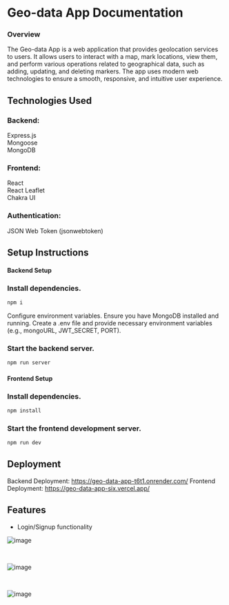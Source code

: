 # Geo-data App Documentation
### Overview
The Geo-data App is a web application that provides geolocation services to users. It allows users to interact with a map, mark locations, view them, and perform various operations related to geographical data, such as adding, updating, and deleting markers. The app uses modern web technologies to ensure a smooth, responsive, and intuitive user experience.                                                       
## Technologies Used
### Backend:
Express.js </br>
Mongoose</br>
MongoDB</br>
### Frontend:
React</br>
React Leaflet</br>
Chakra UI</br>
### Authentication:
JSON Web Token (jsonwebtoken)</br>

## Setup Instructions
#### Backend Setup
### Install dependencies.
```bash
npm i
```
Configure environment variables. Ensure you have MongoDB installed and running. Create a .env file and provide necessary environment variables (e.g., mongoURL, JWT_SECRET, PORT).</br>

### Start the backend server.</br>
```bash
npm run server
```
#### Frontend Setup
### Install dependencies.
```bash
npm install
```
### Start the frontend development server.
```bash
npm run dev
```

## Deployment
Backend Deployment: https://geo-data-app-t6t1.onrender.com/
Frontend Deployment: https://geo-data-app-six.vercel.app/

## Features

- Login/Signup functionality
  
 ![image](https://github.com/user-attachments/assets/74ac1108-269c-4308-b99f-8415ac8c110f)

  
<br>

 ![image](https://github.com/user-attachments/assets/f073f5fb-400a-4982-b64e-139aea42bdab)


  <br>

  
 ![image](https://github.com/user-attachments/assets/f954c373-4c46-46a1-9afa-ddfe45284c8a)


<br>


  
